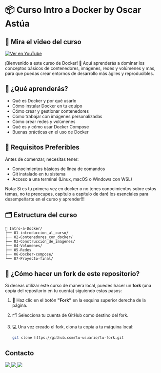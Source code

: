 # 📦 Curso Intro a Docker by Oscar Astúa

## 🎥 Mira el video del curso

[![Ver en YouTube](https://img.youtube.com/vi/8GANpO4niwE/0.jpg)](https://www.youtube.com/watch?v=8GANpO4niwE)

¡Bienvenido a este curso de Docker! 🚀 Aquí aprenderás a dominar los conceptos básicos de contenedores, imágenes, redes y volúmenes y mas, para que puedas crear entornos de desarrollo más ágiles y reproducibles.

## 📘 ¿Qué aprenderás?

- Qué es Docker y por qué usarlo
- Cómo instalar Docker en tu equipo
- Cómo crear y gestionar contenedores
- Cómo trabajar con imágenes personalizadas
- Cómo crear redes y volúmenes
- Qué es y cómo usar Docker Compose
- Buenas prácticas en el uso de Docker

## 🧰 Requisitos Preferibles

Antes de comenzar, necesitas tener:

- Conocimientos básicos de línea de comandos
- Git instalado en tu sistema
- Acceso a una terminal (Linux, macOS o Windows con WSL)
  
Nota: Si es tu primera vez en docker o no tenes conocimientos sobre estos temas, no te preocupes, capítulo a capítulo de daré los esenciales para desempeñarte en el curso y aprender!!!

## 🗂 Estructura del curso

```text
📁 Intro-a-Docker/
├── 01-introduccion_al_curso/
├── 02-Contenedores_con_docker/
├── 03-Construcción_de_imagenes/
├── 04-Volumenes/
├── 05-Redes
├── 06-Docker-compose/
└── 07-Proyecto-final/
```

## 🔱 ¿Cómo hacer un fork de este repositorio?

Si deseas utilizar este curso de manera local, puedes hacer un **fork** (una copia del repositorio en tu cuenta) siguiendo estos pasos:

1. 🔘 Haz clic en el botón **"Fork"** en la esquina superior derecha de la página.
2. 🗂️ Selecciona tu cuenta de GitHub como destino del fork.
3. 💻 Una vez creado el fork, clona tu copia a tu máquina local:

   ```bash
   git clone https://github.com/tu-usuario/tu-fork.git
   ```

## Contacto

<a href="mailto:oscarastua2002@gmail.com">
  <img src="https://img.shields.io/badge/email-oscarastua2002@gmail.com-blue?style=flat&logo=gmail&logoColor=white">
</a>

<a href="https://instagram.com/astua_29">
  <img src="https://img.shields.io/badge/Instagram-@astua_29-E4405F?style=flat&logo=instagram&logoColor=white">
</a>

<a href="https://www.linkedin.com/in/oscar-astua-7b2756212" target="_blank">
  <img src="https://img.shields.io/badge/LinkedIn-Oscar Astua-blue?style=flat&logo=linkedin&logoColor=white">
</a>


